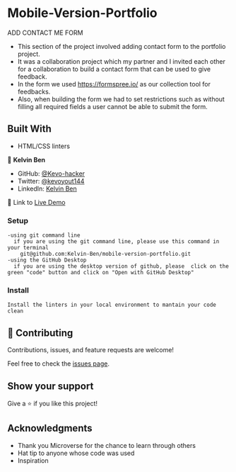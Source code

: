 # Mobile-Version-Portfolio
ADD CONTACT ME FORM
- This section of the project involved adding contact form to the portfolio project.
- It was a collaboration project which my partner and I invited each other for a collaboration to build a contact form that can be used to give feedback.
- In the form we used https://formspree.io/ as our collection tool for feedbacks.
- Also, when building the form we had to set restrictions such as without filling all required fields a user cannot be able to submit the form.

## Built With

- HTML/CSS linters



👤 **Kelvin Ben**

- GitHub: [@Kevo-hacker](https://github.com/Kevo-hacker)
- Twitter: [@kevoyout144](https://twitter.com/kevoyout144)
- LinkedIn: [Kelvin Ben](https://www.linkedin.com/in/kelvin-ben-323043173/)




👤 Link to [Live Demo](https://kelvin-ben.github.io/mobile-version-portfolio/)




### Setup
    -using git command line
      if you are using the git command line, please use this command in your terminal
        git@github.com:Kelvin-Ben/mobile-version-portfolio.git
    -using the GitHub Desktop
      if you are using the desktop version of github, please  click on the green "code" button and click on "Open with GitHub Desktop" 


### Install
    Install the linters in your local environment to mantain your code clean 

## 🤝 Contributing

Contributions, issues, and feature requests are welcome!

Feel free to check the [issues page](../../issues/).

## Show your support

Give a ⭐️ if you like this project!

## Acknowledgments
- Thank you Microverse for the chance to learn through others
- Hat tip to anyone whose code was used
- Inspiration
